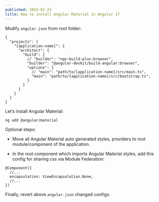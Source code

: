 ```yaml
---
published: 2024-02-23
title: How to install Angular Material in Angular 17
---
```

Modify `angular.json` from root folder:

    {
      "projects": [
        "[application-name]": {
          "architect": {
            "build": {
              // "builder": "ngx-build-plus:browser",
              "builder": "@angular-devkit/build-angular:browser",
              "options": {
                // "main": "path/to/[application-name]/src/main.ts",
                "main": "path/to/[application-name]/src/bootstrap.ts",
              }
            }
          }
        }
      ]
    }
    

Let’s install Angular Material:

    ng add @angular/material
    

Optional steps:

*   Move all Angular Material auto generated styles, providers to root module/component of the application.
    
*   In the root component which imports Angular Material styles, add this config for sharing css via Module Federation:

```
@Component({
  //...
  encapsulation: ViewEncapsulation.None,
  //...
})
```

Finally, revert above `angular.json` changed configs.